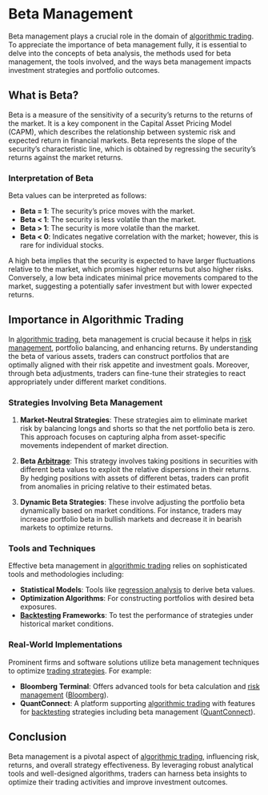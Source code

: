 # Beta Management

Beta management plays a crucial role in the domain of [algorithmic trading](../a/algorithmic_trading.md). To appreciate the importance of beta management fully, it is essential to delve into the concepts of beta analysis, the methods used for beta management, the tools involved, and the ways beta management impacts investment strategies and portfolio outcomes.

## What is Beta?

Beta is a measure of the sensitivity of a security’s returns to the returns of the market. It is a key component in the Capital Asset Pricing Model (CAPM), which describes the relationship between systemic risk and expected return in financial markets. Beta represents the slope of the security’s characteristic line, which is obtained by regressing the security’s returns against the market returns. 

### Interpretation of Beta

Beta values can be interpreted as follows:
- **Beta = 1**: The security’s price moves with the market.
- **Beta < 1**: The security is less volatile than the market.
- **Beta > 1**: The security is more volatile than the market.
- **Beta < 0**: Indicates negative correlation with the market; however, this is rare for individual stocks.

A high beta implies that the security is expected to have larger fluctuations relative to the market, which promises higher returns but also higher risks. Conversely, a low beta indicates minimal price movements compared to the market, suggesting a potentially safer investment but with lower expected returns.

## Importance in Algorithmic Trading

In [algorithmic trading](../a/algorithmic_trading.md), beta management is crucial because it helps in [risk management](../r/risk_management.md), portfolio balancing, and enhancing returns. By understanding the beta of various assets, traders can construct portfolios that are optimally aligned with their risk appetite and investment goals. Moreover, through beta adjustments, traders can fine-tune their strategies to react appropriately under different market conditions.

### Strategies Involving Beta Management

1. **Market-Neutral Strategies**:
    These strategies aim to eliminate market risk by balancing longs and shorts so that the net portfolio beta is zero. This approach focuses on capturing alpha from asset-specific movements independent of market direction.

2. **Beta [Arbitrage](../a/arbitrage.md)**:
    This strategy involves taking positions in securities with different beta values to exploit the relative dispersions in their returns. By hedging positions with assets of different betas, traders can profit from anomalies in pricing relative to their estimated betas.

3. **Dynamic Beta Strategies**:
    These involve adjusting the portfolio beta dynamically based on market conditions. For instance, traders may increase portfolio beta in bullish markets and decrease it in bearish markets to optimize returns.

### Tools and Techniques

Effective beta management in [algorithmic trading](../a/algorithmic_trading.md) relies on sophisticated tools and methodologies including:

- **Statistical Models**: Tools like [regression analysis](../r/regression_analysis.md) to derive beta values.
- **Optimization Algorithms**: For constructing portfolios with desired beta exposures.
- **[Backtesting](../b/backtesting.md) Frameworks**: To test the performance of strategies under historical market conditions.

### Real-World Implementations

Prominent firms and software solutions utilize beta management techniques to optimize [trading strategies](../t/trading_strategies.md). For example:

- **Bloomberg Terminal**: Offers advanced tools for beta calculation and [risk management](../r/risk_management.md) ([Bloomberg](https://www.bloomberg.com/)).
- **QuantConnect**: A platform supporting [algorithmic trading](../a/algorithmic_trading.md) with features for [backtesting](../b/backtesting.md) strategies including beta management ([QuantConnect](https://www.quantconnect.com/)).

## Conclusion

Beta management is a pivotal aspect of [algorithmic trading](../a/algorithmic_trading.md), influencing risk, returns, and overall strategy effectiveness. By leveraging robust analytical tools and well-designed algorithms, traders can harness beta insights to optimize their trading activities and improve investment outcomes.